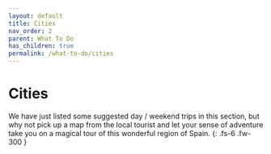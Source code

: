 ```yaml
---
layout: default
title: Cities
nav_order: 2
parent: What To Do
has_children: true
permalink: /what-to-do/cities
---
```


# Cities

We have just listed some suggested day / weekend trips in this section, but why not pick up a map from the local tourist and let your sense of adventure take you on a magical tour of this wonderful region of Spain.
{: .fs-6 .fw-300 }
